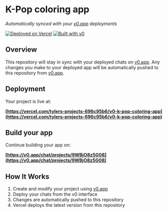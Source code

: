 # K-Pop coloring app

*Automatically synced with your [v0.app](https://v0.app) deployments*

[![Deployed on Vercel](https://img.shields.io/badge/Deployed%20on-Vercel-black?style=for-the-badge&logo=vercel)](https://vercel.com/tylers-projects-696c95b6/v0-k-pop-coloring-app)
[![Built with v0](https://img.shields.io/badge/Built%20with-v0.app-black?style=for-the-badge)](https://v0.app/chat/projects/9WBjO8z5G08)

## Overview

This repository will stay in sync with your deployed chats on [v0.app](https://v0.app).
Any changes you make to your deployed app will be automatically pushed to this repository from [v0.app](https://v0.app).

## Deployment

Your project is live at:

**[https://vercel.com/tylers-projects-696c95b6/v0-k-pop-coloring-app](https://vercel.com/tylers-projects-696c95b6/v0-k-pop-coloring-app)**

## Build your app

Continue building your app on:

**[https://v0.app/chat/projects/9WBjO8z5G08](https://v0.app/chat/projects/9WBjO8z5G08)**

## How It Works

1. Create and modify your project using [v0.app](https://v0.app)
2. Deploy your chats from the v0 interface
3. Changes are automatically pushed to this repository
4. Vercel deploys the latest version from this repository
